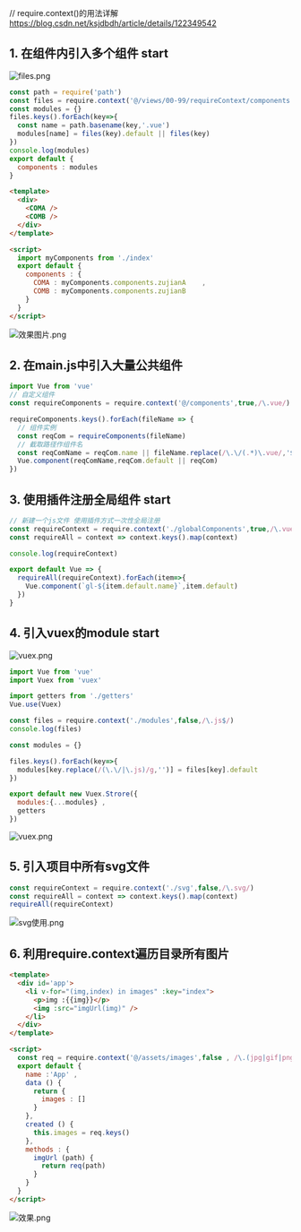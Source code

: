 
// require.context()的用法详解  https://blog.csdn.net/ksjdbdh/article/details/122349542


## 1. 在组件内引入多个组件 start

![files.png](https://img-blog.csdnimg.cn/a6e0756ed45448b6b45e1f7609fcc359.png)

``` javascript 
const path = require('path') 
const files = require.context('@/views/00-99/requireContext/components',false,/\.vue$/)
const modules = {} 
files.keys().forEach(key=>{
  const name = path.basename(key,'.vue') 
  modules[name] = files(key).default || files(key)
})
console.log(modules)
export default {
  components : modules
}

``` 

``` html 
<template>
  <div>
    <COMA /> 
    <COMB />
  </div>
</template>

<script>
  import myComponents from './index' 
  export default {
    components : {
      COMA : myComponents.components.zujianA    ,
      COMB : myComponents.components.zujianB
    }
  }
</script>

```
![效果图片.png](https://img-blog.csdnimg.cn/92cc0de6ab8449a9b112ce818527de44.png)


## 2. 在main.js中引入大量公共组件 
``` javascript 
import Vue from 'vue' 
// 自定义组件 
const requireComponents = require.context('@/components',true,/\.vue/)

requireComponents.keys().forEach(fileName => {
  // 组件实例
  const reqCom = requireComponents(fileName)
  // 截取路径作组件名
  const reqComName = reqCom.name || fileName.replace(/\.\/(.*)\.vue/,'$1') 
  Vue.component(reqComName,reqCom.default || reqCom)
})

```

## 3. 使用插件注册全局组件 start
```javascript 
// 新建一个js文件 使用插件方式一次性全局注册
const requireContext = require.context('./globalComponents',true,/\.vue$/)
const requireAll = context => context.keys().map(context)

console.log(requireContext)

export default Vue => {
  requireAll(requireContext).forEach(item=>{
    Vue.component(`gl-${item.default.name}`,item.default)
  })
}

```


## 4. 引入vuex的module start
![vuex.png](https://img-blog.csdnimg.cn/4aca49fab36549ec98d957de385c043f.png)
``` javascript 
import Vue from 'vue'
import Vuex from 'vuex' 

import getters from './getters' 
Vue.use(Vuex) 

const files = require.context('./modules',false,/\.js$/)
console.log(files)

const modules = {}

files.keys().forEach(key=>{
  modules[key.replace(/(\.\/|\.js)/g,'')] = files[key].default 
})

export default new Vuex.Strore({
  modules:{...modules} ,
  getters
})

```
![vuex.png](https://img-blog.csdnimg.cn/e5b14ce384494db0a51296ef2b23abf9.png)

## 5. 引入项目中所有svg文件 
``` javascript 
const requireContext = require.context('./svg',false,/\.svg/)
const requireAll = context => context.keys().map(context)
requireAll(requireContext)
```
![svg使用.png](https://img-blog.csdnimg.cn/4a935f00acb2494b9dbfc981ee03e166.png?x-oss-process=image/watermark,type_d3F5LXplbmhlaQ,shadow_50,text_Q1NETiBA55m95auWbGVhZGVy,size_20,color_FFFFFF,t_70,g_se,x_16)


## 6. 利用require.context遍历目录所有图片
``` html 
<template>
  <div id='app'>
    <li v-for="(img,index) in images" :key="index">
      <p>img :{{img}}</p>
      <img :src="imgUrl(img)" /> 
    </li>
  </div>
</template>  

<script>
  const req = require.context('@/assets/images',false , /\.(jpg|gif|png)$/)
  export default {
    name :'App' ,
    data () {
      return {
        images : [] 
      }
    },
    created () {
      this.images = req.keys() 
    },
    methods : {
      imgUrl (path) {
        return req(path)
      }
    }
  }
</script>

```
![效果.png](https://img-blog.csdnimg.cn/16a7aa72aa3a49f0a084dbdf22deb5f7.png)